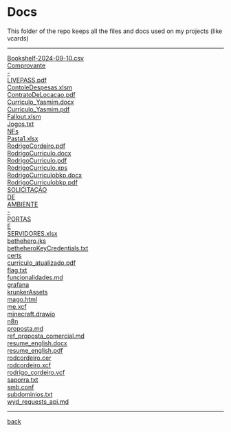 # Docs
This folder of the repo keeps all the files and docs used on my projects (like vcards)

---------------------------
[Bookshelf-2024-09-10.csv](Bookshelf-2024-09-10.csv)<br>
[Comprovante](Comprovante)<br>
[-](-)<br>
[LIVEPASS.pdf](LIVEPASS.pdf)<br>
[ContoleDespesas.xlsm](ContoleDespesas.xlsm)<br>
[ContratoDeLocacao.pdf](ContratoDeLocacao.pdf)<br>
[Curriculo_Yasmim.docx](Curriculo_Yasmim.docx)<br>
[Curriculo_Yasmim.pdf](Curriculo_Yasmim.pdf)<br>
[Fallout.xlsm](Fallout.xlsm)<br>
[Jogos.txt](Jogos.txt)<br>
[NFs](NFs)<br>
[Pasta1.xlsx](Pasta1.xlsx)<br>
[RodrigoCordeiro.pdf](RodrigoCordeiro.pdf)<br>
[RodrigoCurriculo.docx](RodrigoCurriculo.docx)<br>
[RodrigoCurriculo.pdf](RodrigoCurriculo.pdf)<br>
[RodrigoCurriculo.xps](RodrigoCurriculo.xps)<br>
[RodrigoCurriculobkp.docx](RodrigoCurriculobkp.docx)<br>
[RodrigoCurriculobkp.pdf](RodrigoCurriculobkp.pdf)<br>
[SOLICITAÇÃO](SOLICITAÇÃO)<br>
[DE](DE)<br>
[AMBIENTE](AMBIENTE)<br>
[-](-)<br>
[PORTAS](PORTAS)<br>
[E](E)<br>
[SERVIDORES.xlsx](SERVIDORES.xlsx)<br>
[bethehero.jks](bethehero.jks)<br>
[betheheroKeyCredentials.txt](betheheroKeyCredentials.txt)<br>
[certs](certs)<br>
[curriculo_atualizado.pdf](curriculo_atualizado.pdf)<br>
[flag.txt](flag.txt)<br>
[funcionalidades.md](funcionalidades.md)<br>
[grafana](grafana)<br>
[krunkerAssets](krunkerAssets)<br>
[mago.html](mago.html)<br>
[me.xcf](me.xcf)<br>
[minecraft.drawio](minecraft.drawio)<br>
[n8n](n8n)<br>
[proposta.md](proposta.md)<br>
[ref_proposta_comercial.md](ref_proposta_comercial.md)<br>
[resume_english.docx](resume_english.docx)<br>
[resume_english.pdf](resume_english.pdf)<br>
[rodcordeiro.cer](rodcordeiro.cer)<br>
[rodcordeiro.xcf](rodcordeiro.xcf)<br>
[rodrigo_cordeiro.vcf](rodrigo_cordeiro.vcf)<br>
[saporra.txt](saporra.txt)<br>
[smb.conf](smb.conf)<br>
[subdominios.txt](subdominios.txt)<br>
[wyd_requests_api.md](wyd_requests_api.md)<br>

---------------------------

[back](../)
